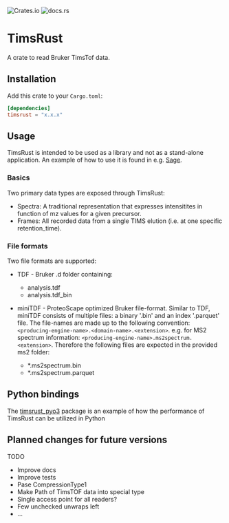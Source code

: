 
![Crates.io](https://img.shields.io/crates/v/timsrust?link=https%3A%2F%2Fcrates.io%2Fcrates%2Ftimsrust)
![docs.rs](https://img.shields.io/docsrs/timsrust?link=https%3A%2F%2Fdocs.rs%2Ftimsrust%2F0.2.1%2Ftimsrust%2F)

# TimsRust

A crate to read Bruker TimsTof data.

## Installation

Add this crate to your `Cargo.toml`:

```toml
[dependencies]
timsrust = "x.x.x"
```

## Usage

TimsRust is intended to be used as a library and not as a stand-alone application. An example of how to use it is found in e.g. [Sage](https://github.com/lazear/sage).

### Basics

Two primary data types are exposed through TimsRust:
* Spectra: A traditional representation that expresses intensitites in function of mz values for a given precursor.
* Frames: All recorded data from a single TIMS elution (i.e. at one specific retention_time).

### File formats

Two file formats are supported:
* TDF - Bruker .d folder containing:
    * analysis.tdf
    * analysis.tdf_bin

* miniTDF - ProteoScape optimized Bruker file-format. Similar to TDF, miniTDF consists of multiple files: a binary '.bin'
 and an index '.parquet' file. The file-names are made up to the following convention: `<producing-engine-name>.<domain-name>.<extension>`.
 e.g. for MS2 spectrum information: `<producing-engine-name>.ms2spectrum.<extension>`. Therefore the following files are expected
 in the provided ms2 folder:
    * *.ms2spectrum.bin
    * *.ms2spectrum.parquet


## Python bindings

The [timsrust_pyo3](https://github.com/jspaezp/timsrust_pyo3) package is an example of how the performance of TimsRust can be utilized in Python

## Planned changes for future versions
TODO
* Improve docs
* Improve tests
* Pase CompressionType1
* Make Path of TimsTOF data into special type
* Single access point for all readers?
* Few unchecked unwraps left
* ...
